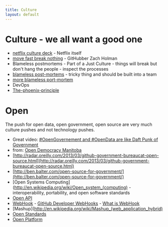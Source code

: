 ```yaml
---
title: Culture
layout: default
---
```


# Culture - we all want a good one

* [netflix culture deck](http://www.slideshare.net/reed2001/culture-1798664) - Netflix itself
* [move fast break nothing](http://zachholman.com/talk/move-fast-break-nothing/) - GitHubber Zach Holman
* Blameless postmortems - Part of a Just Culture - things will break but don't hang the people - inspect the processes
 * [blameless post-mortems](http://www.infoq.com/news/2014/07/blameless-post-mortems) - tricky thing and should be built into a team
 * [more blameless port-mortem](https://codeascraft.com/2012/05/22/blameless-postmortems/)
* DevOps
 * [The-phoenix-principle](https://kreuzwerker.de/en/blog/posts/the-phoenix-principle-a-devops-concept-explained/)


# Open

The push for open data, open government, open source are very much culture pushes and not technology pushes.

* Great video: [#OpenGovernement and #OpenData are like Daft Punk of Government](https://www.youtube.com/watch?v=f9DtEUJwevo)
 * from: [Open Democracy Manitoba](http://opendemocracymanitoba.github.io/2014/12/01/open-government-tour-winnipeg-retrospective/)
* [http://radar.oreilly.com/2013/03/github-government-bureaucat-open-source.html](http://radar.oreilly.com/2013/03/github-government-bureaucat-open-source.html)
* [http://ben.balter.com/open-source-for-government/](http://ben.balter.com/open-source-for-government/)
* [Open Systems Computing](http://en.wikipedia.org/wiki/Open_system_(computing) -  interoperability, portability, and open software standards
 * [Open API](http://en.wikipedia.org/wiki/Open_API)  
 * [WebHook](http://en.wikipedia.org/wiki/Webhook) - [GitHub Developer WebHooks](https://developer.github.com/webhooks/) - [What is WebHook](https://webhooks.pbworks.com/w/page/13385124/FrontPage)
 * [Mashup](http://en.wikipedia.org/wiki/Mashup_(web_application_hybrid)
 * [Open Standards](http://en.wikipedia.org/wiki/Open_standard)
 * [Open Platform](http://en.wikipedia.org/wiki/Open_platform)
